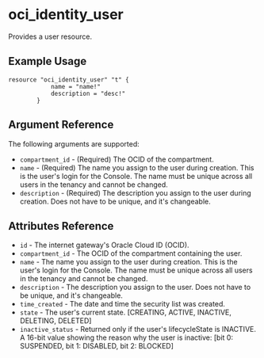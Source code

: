 # oci\_identity\_user

Provides a user resource.

## Example Usage

```
resource "oci_identity_user" "t" {
			name = "name!"
			description = "desc!"
		}
```

## Argument Reference

The following arguments are supported:

* `compartment_id` - (Required) The OCID of the compartment.
* `name` - (Required) The name you assign to the user during creation. This is the user's login for the Console. The name must be unique across all users in the tenancy and cannot be changed.
* `description` - (Required) The description you assign to the user during creation. Does not have to be unique, and it's changeable.

## Attributes Reference
* `id` - The internet gateway's Oracle Cloud ID (OCID).
* `compartment_id` - The OCID of the compartment containing the user.
* `name` - The name you assign to the user during creation. This is the user's login for the Console. The name must be unique across all users in the tenancy and cannot be changed.
* `description` - The description you assign to the user. Does not have to be unique, and it's changeable.
* `time_created` - The date and time the security list was created.
* `state` - The user's current state. [CREATING, ACTIVE, INACTIVE, DELETING, DELETED]
* `inactive_status` - Returned only if the user's lifecycleState is INACTIVE. A 16-bit value showing the reason why the user is inactive: [bit 0: SUSPENDED, bit 1: DISABLED, bit 2: BLOCKED]